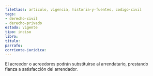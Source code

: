 ```yaml
---
fileClass: articulo, vigencia, historia-y-fuentes, codigo-civil
tags:
- derecho-civil
- derecho-privado
estado: vigente
tipo: inciso
libro:
titulo:
parrafo:
corriente-juridica:
---
```

El acreedor o acreedores podrán substituirse al arrendatario, prestando fianza a satisfacción del arrendador.